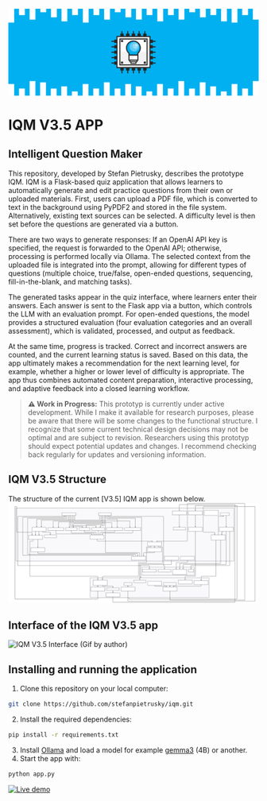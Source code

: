 ![](images/IQM_Logo.png)

# IQM V3.5 APP
## Intelligent Question Maker

This repository, developed by Stefan Pietrusky, describes the prototype IQM. IQM is a Flask-based quiz application that allows learners to automatically generate and edit practice questions from their own or uploaded materials. First, users can upload a PDF file, which is converted to text in the background using PyPDF2 and stored in the file system. Alternatively, existing text sources can be selected. A difficulty level is then set before the questions are generated via a button.

There are two ways to generate responses: If an OpenAI API key is specified, the request is forwarded to the OpenAI API; otherwise, processing is performed locally via Ollama. The selected context from the uploaded file is integrated into the prompt, allowing for different types of questions (multiple choice, true/false, open-ended questions, sequencing, fill-in-the-blank, and matching tasks).

The generated tasks appear in the quiz interface, where learners enter their answers. Each answer is sent to the Flask app via a button, which controls the LLM with an evaluation prompt. For open-ended questions, the model provides a structured evaluation (four evaluation categories and an overall assessment), which is validated, processed, and output as feedback.

At the same time, progress is tracked. Correct and incorrect answers are counted, and the current learning status is saved. Based on this data, the app ultimately makes a recommendation for the next learning level, for example, whether a higher or lower level of difficulty is appropriate. The app thus combines automated content preparation, interactive processing, and adaptive feedback into a closed learning workflow.

> **⚠️ Work in Progress:** This prototyp is currently under active development. While I make it available for research purposes, please be aware that there will be some changes to the functional structure. I recognize that some current technical design decisions may not be optimal and are subject to revision. Researchers using this prototyp should expect potential updates and changes. I recommend checking back regularly for updates and versioning information.

## IQM V3.5 Structure
The structure of the current [V3.5] IQM app is shown below.
![IQM V3.5 Structure and mode of operation (SVG created with Mermaid)](images/IQMV3.5.svg)

## Interface of the IQM V3.5 app
![IQM V3.5 Interface (Gif by author)](images/IQMV3.5.gif)

## Installing and running the application 
1. Clone this repository on your local computer: 
```bash 
git clone https://github.com/stefanpietrusky/iqm.git
```
2. Install the required dependencies:
```bash 
pip install -r requirements.txt
```
3. Install [Ollama](https://ollama.com/) and load a model for example [gemma3](https://ollama.com/library/gemma3) (4B) or another.
4. Start the app with:
```bash 
python app.py
```
[![Live demo](https://img.shields.io/badge/Live%20demo-iqm--lite.up.railway.app-2ea44f)](https://iqm-lite.up.railway.app/)
